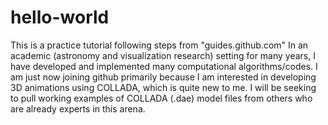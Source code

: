 # hello-world
This is a practice tutorial following steps from "guides.github.com"
In an academic (astronomy and visualization research) setting for many years, I have developed and implemented many computational algorithms/codes.  I am just now joining github primarily because I am interested in developing 3D animations using COLLADA, which is quite new to me.  I will be seeking to pull working examples of COLLADA (.dae) model files from others who are already experts in this arena.
